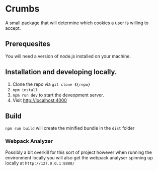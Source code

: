 # Crumbs

A small package that will determine which cookies a user is willing to accept.

## Prerequesites

You will need a version of node.js installed on your machine.

## Installation and developing locally.

1. Clone the repo via `git clone ${repo}`
2. `npm install`
3. `npm run dev` to start the deveopment server.
4. Visit [http://localhost:4000](http://localhost:4000)

## Build

`npm run build` will create the minified bundle in the `dist` folder

### Webpack Analyzer

Possibly a bit overkill for this sort of project however when running the environment locally
you will also get the webpack analyser spinning up locally at `http://127.0.0.1:8888/`
